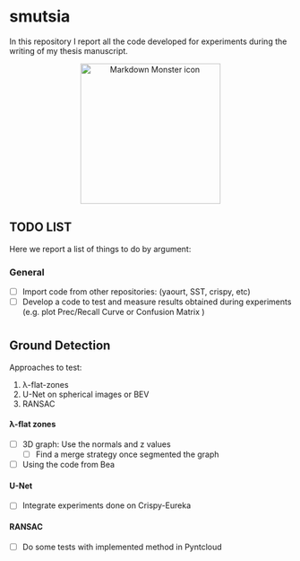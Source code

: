 # smutsia

In this repository I report all the code developed for experiments during the writing of my thesis manuscript.
<p align="center">
  <img src="https://i.pinimg.com/originals/c5/8a/02/c58a02708975ac45eaeec05bef907476.jpg" alt="Markdown Monster icon" height="250px"/>
</p>


## TODO LIST
Here we report a list of things to do by argument:

### General
* [ ] Import code from other repositories: (yaourt, SST, crispy, etc) 
* [ ] Develop a code to test and measure results obtained during experiments (e.g. plot Prec/Recall Curve or Confusion Matrix )
#
## Ground Detection
Approaches to test:

1. &lambda;-flat-zones
2. U-Net on spherical images or BEV
3. RANSAC


#### &lambda;-flat zones
* [ ] 3D graph: Use the normals and z values
   * [ ] Find a merge strategy once segmented the graph 

* [ ] Using the code from Bea

#### U-Net
* [ ] Integrate experiments done on Crispy-Eureka

#### RANSAC
* [ ] Do some tests with implemented method in Pyntcloud
